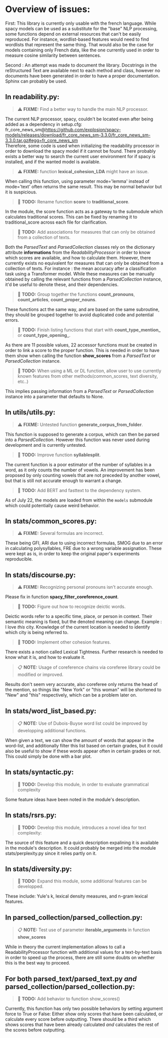 # Overview of issues:

First: This library is currently only usable with the french language. While spacy models can be used as a substitute for the "base" NLP processing, some functions depend on external resources that can't be easily reproduced. For instance, wordlist-based features would need to find wordlists that represent the same thing. That would also be the case for models containing only French data, like the one currently used in order to measure cosine similarity between sentences.

Second : An attempt was made to document the library. Docstrings in the reStructured Text are available next to each method and class, however no documents have been generated in order to have a proper documentation. Sphinx can probably be used.


## In readability.py:
> ⚠️ **FIXME:** Find a better way to handle the main NLP processor.

The current NLP processor, spacy, couldn't be located even after being added as a dependency in setup.cfg:  
fr_core_news_sm@https://github.com/explosion/spacy-models/releases/download/fr_core_news_sm-3.3.0/fr_core_news_sm-3.3.0.tar.gz#egg=fr_core_news_sm  
Therefore, some code is used when initializing the readability processor in order to download the spacy model if it cannot be found. There probably exists a better way to search the current user environment for if spacy is installed, and if the wanted model is available.

> ⚠️ **FIXME:** function **lexical_cohesion_LDA** might have an issue.

When calling this function, using parameter mode='lemma' instead of mode='text' often returns the same result. This may be normal behavior but it is suspicious.

> 📝 **TODO:** Rename function **score** to **traditional_score**.

In the module, the score function acts as a gateway to the submodule which calculates traditional scores. This can be fixed by renaming it to traditional_score across each file for clarification.

> 📝 **TODO:** Add associations for measures that can only be obtained from a collection of texts.

Both the *ParsedText* and *ParsedCollection* classes rely on the dictionary attribute **informations** from the *ReadabilityProcessor* in order to know which scores are available, and how to calculate them. However, there currently exists no equivalent for measures that can only be obtained from a collection of texts. For instance : the mean accuracy after a classification task using a Transformer model. While these measures can be manually obtained by calling the relevant functions from a *ParsedCollection* instance, it'd be useful to denote these, and their dependencies.

> 📝 **TODO:** Group together the functions **count_pronouns**, **count_articles**, **count_proper_nouns**.

These functions act the same way, and are based on the same subroutine, they should be grouped together to avoid duplicated code and potential errors.

> 📝 **TODO:** Finish listing functions that start with **count_type_mention_** or **count_type_opening_**.

As there are 11 possible values, 22 accessor functions must be created in order to link a score to the proper function. This is needed in order to have them show when calling the function **show_scores** from a *ParsedText* or *ParsedCollection* instance.

> 📝 **TODO:** When using a ML or DL function, allow user to use currently known features from other methods(common_scores, text diversity, etc..)

This implies passing information from a *ParsedText* or *ParsedCollection* instance into a parameter that defaults to None.


## In utils/utils.py:
> ⚠️ **FIXME:** Untested function **generate_corpus_from_folder**.

This function is supposed to generate a corpus, which can then be parsed into a *ParsedCollection*. However this function was never used during development and is currently untested.

> 📝 **TODO:** Improve function **syllablesplit**.

The current function is a poor estimator of the number of syllables in a word, as it only counts the number of vowels. An improvement has been proposed by only counting vowels that are not preceded by another vowel, but that is still not accurate enough to warrant a change.

> 📝 **TODO:** Add BERT and fasttext to the dependency system.

As of July 22, the models are loaded from within the `models` submodule which could potentially cause weird behavior.


## In stats/common_scores.py:
> ⚠️ **FIXME:** Several formulas are incorrect.

These being GFI, ARI due to using incorrect formulas, SMOG due to an error in calculating polysyllables, FRE due to a wrong variable assignation.
These were kept as is, in order to keep the original paper's experiments reproducible.


## In stats/discourse.py:
> ⚠️ **FIXME:** Recognizing personal pronouns isn't accurate enough.

Please fix in function **spacy_filter_coreference_count**.

> 📝 **TODO:** Figure out how to recognize deictic words.

Deictic words refer to a specific time, place, or person in context. Their semantic meaning is fixed, but the denoted meaning can change.
Example : I love *this* city.
Knowledge of the current location is needed to identify which city is being referred to.

> 📝 **TODO:** Implement other cohesion features.

There exists a notion called Lexical Tightness. Further research is needed to know what it is, and how to evaluate it.

> 📋 **NOTE:** Usage of coreference chains via coreferee library could be modified or improved.

Results don't seem very accurate, also coreferee only returns the head of the mention, so things like "New York" or "this woman" will be shortened to "New" and "this" respectively, which can be a problem later on.


## In stats/word_list_based.py:
> 📋 **NOTE:** Use of Dubois-Buyse word list could be improved by developping additional functions.

When given a text, we can show the amount of words that appear in the word-list, and additionally filter this list based on certain grades, but it could also be useful to show if these words appear often in certain grades or not. This could simply be done with a bar plot.


## In stats/syntactic.py:
> 📝 **TODO:** Develop this module, in order to evaluate grammatical complexity

Some feature ideas have been noted in the module's description.


## In stats/rsrs.py:
> 📝 **TODO:** Develop this module, introduces a novel idea for text complexity:

The source of this feature and a quick description expalining it is available in the module's description. It could probably be merged into the module stats/perplexity.py since it relies partly on it.


## In stats/diversity.py:
> 📝 **TODO:** Expand this module, some additional features can be developped.

These include: Yule's k, lexical density measures, and n-gram lexical features.


## In parsed_collection/parsed_collection.py:
> 📋 **NOTE:** Test use of parameter **iterable_arguments** in function **show_scores**

While in theory the current implementation allows to call a ReadabilityProcessor function with additional values for a text-by-text basis in order to speed up the process, there are still some doubts on whether this is the best way to proceed.


## For both parsed_text/parsed_text.py ***and*** parsed_collection/parsed_collection.py:
> 📝 **TODO:** Add behavior to function show_scores()

Currently, this function has only two possible behaviors by setting argument force to True or False: Either show only scores that have been calculated, or calculate every score before outputting. There should be a third which shows scores that have been already calculated *and* calculates the rest of the scores before outputting.